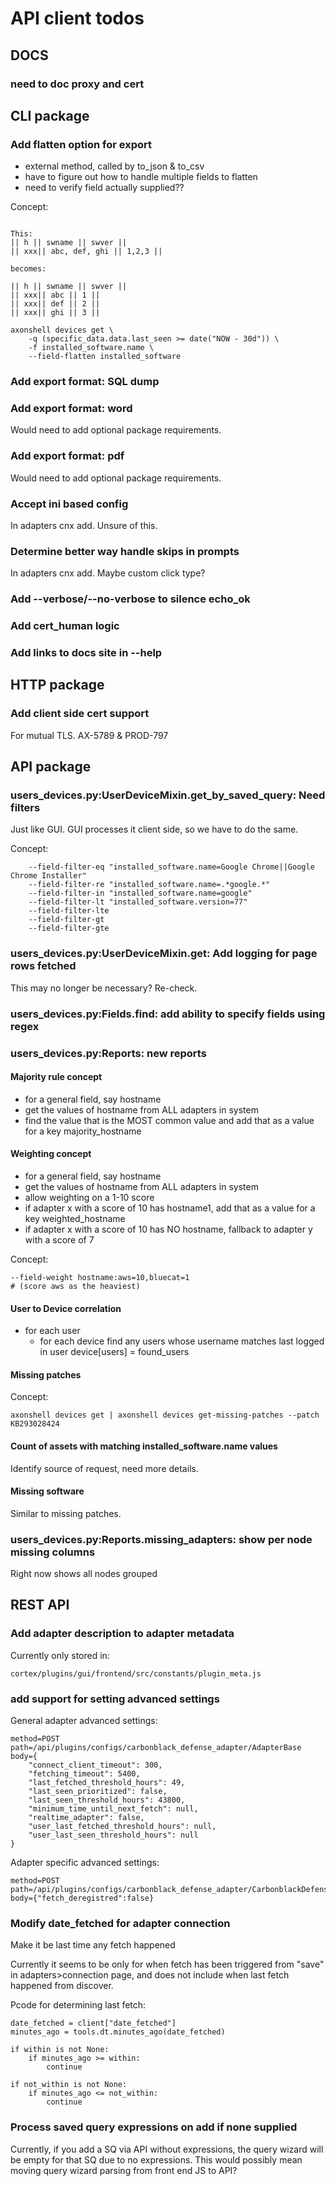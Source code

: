 # API client todos

## DOCS

### need to doc proxy and cert

## CLI package

### Add flatten option for export

- external method, called by to_json & to_csv
- have to figure out how to handle multiple fields to flatten
- need to verify field actually supplied??

Concept:

```text

This:
|| h || swname || swver ||
|| xxx|| abc, def, ghi || 1,2,3 ||

becomes:

|| h || swname || swver ||
|| xxx|| abc || 1 ||
|| xxx|| def || 2 ||
|| xxx|| ghi || 3 ||

axonshell devices get \
    -q (specific_data.data.last_seen >= date("NOW - 30d")) \
    -f installed_software.name \
    --field-flatten installed_software
```

### Add export format: SQL dump

### Add export format: word

Would need to add optional package requirements.

### Add export format: pdf

Would need to add optional package requirements.

### Accept ini based config

In adapters cnx add. Unsure of this.

### Determine better way handle skips in prompts

In adapters cnx add. Maybe custom click type?

### Add --verbose/--no-verbose to silence echo_ok

### Add cert_human logic

### Add links to docs site in --help

## HTTP package

### Add client side cert support

For mutual TLS. AX-5789 & PROD-797

## API package

### users_devices.py:UserDeviceMixin.get_by_saved_query: Need filters

Just like GUI. GUI processes it client side, so we have to do the same.

Concept:

```text
    --field-filter-eq "installed_software.name=Google Chrome||Google Chrome Installer"
    --field-filter-re "installed_software.name=.*google.*"
    --field-filter-in "installed_software.name=google"
    --field-filter-lt "installed_software.version=77"
    --field-filter-lte
    --field-filter-gt
    --field-filter-gte
```

### users_devices.py:UserDeviceMixin.get: Add logging for page rows fetched

This may no longer be necessary? Re-check.

### users_devices.py:Fields.find: add ability to specify fields using regex

### users_devices.py:Reports: new reports

#### Majority rule concept

- for a general field, say hostname
- get the values of hostname from ALL adapters in system
- find the value that is the MOST common value and add that as a value for a
  key majority_hostname

#### Weighting concept

- for a general field, say hostname
- get the values of hostname from ALL adapters in system
- allow weighting on a 1-10 score
- if adapter x with a score of 10 has hostname1, add that as a value for a key
  weighted_hostname
- if adapter x with a score of 10 has NO hostname, fallback to adapter y with a score
  of 7

Concept:

```text
--field-weight hostname:aws=10,bluecat=1
# (score aws as the heaviest)
```

#### User to Device correlation

- for each user
  - for each device
    find any users whose username matches last logged in user
    device[users] = found_users

#### Missing patches

Concept:

```text
axonshell devices get | axonshell devices get-missing-patches --patch KB293028424
```

#### Count of assets with matching installed_software.name values

Identify source of request, need more details.

#### Missing software

Similar to missing patches.

### users_devices.py:Reports.missing_adapters: show per node missing columns

Right now shows all nodes grouped

## REST API

### Add adapter description to adapter metadata

Currently only stored in:

```text
cortex/plugins/gui/frontend/src/constants/plugin_meta.js
```

### add support for setting advanced settings

General adapter advanced settings:

```text
method=POST
path=/api/plugins/configs/carbonblack_defense_adapter/AdapterBase
body={
    "connect_client_timeout": 300,
    "fetching_timeout": 5400,
    "last_fetched_threshold_hours": 49,
    "last_seen_prioritized": false,
    "last_seen_threshold_hours": 43800,
    "minimum_time_until_next_fetch": null,
    "realtime_adapter": false,
    "user_last_fetched_threshold_hours": null,
    "user_last_seen_threshold_hours": null
}
```

Adapter specific advanced settings:

```text
method=POST
path=/api/plugins/configs/carbonblack_defense_adapter/CarbonblackDefenseAdapter
body={"fetch_deregistred":false}
```

### Modify date_fetched for adapter connection

Make it be last time any fetch happened

Currently it seems to be only for when fetch has been triggered
from "save" in adapters>connection page, and does not include when
last fetch happened from discover.

Pcode for determining last fetch:

```text
date_fetched = client["date_fetched"]
minutes_ago = tools.dt.minutes_ago(date_fetched)

if within is not None:
    if minutes_ago >= within:
        continue

if not_within is not None:
    if minutes_ago <= not_within:
        continue
```

### Process saved query expressions on add if none supplied

Currently, if you add a SQ via API without expressions, the query wizard will
be empty for that SQ due to no expressions. This would possibly mean moving
query wizard parsing from front end JS to API?
